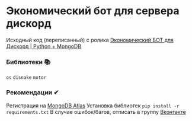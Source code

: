 # Экономический бот для сервера дискорд
Исходный код (переписанный) с ролика [Экономический БОТ для Дискорд | Python + MongoDB](https://www.youtube.com/watch?v=v-NSPq1NyFI)

### Библиотеки 📚
`os`
`disnake`
`motor`

### Рекомендации ✔
Регистрация на [MongoDB Atlas](https://www.mongodb.com/)
Установка библиотек `pip install -r requirements.txt`
В случае ошибок/багов, отписать в группу [Вконтакте](https://vk.com/fsoky)